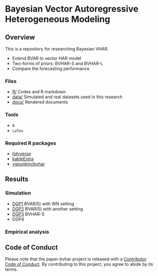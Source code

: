 
# Bayesian Vector Autoregressive Heterogeneous Modeling

<!-- badges: start -->
<!-- badges: end -->

## Overview

This is a repository for researching Bayesian VHAR.

-   Extend BVAR to vector HAR model
-   Two-forms of priors: BVHAR-S and BVHAR-L
-   Compare the forecasting performance

### Files

-   [R/](https://github.com/ygeunkim/paper-bvhar/tree/master/r) Codes
    and R markdown
-   [data/](https://github.com/ygeunkim/paper-bvhar/tree/master/data)
    Simulated and real datasets used in this research
-   [docs/](https://github.com/ygeunkim/paper-bvhar/tree/master/docs)
    Rendered documents

### Tools

-   `R`
-   `LaTex`

### Required R packages

-   [tidyverse](https://www.tidyverse.org)
-   [kableExtra](https://haozhu233.github.io/kableExtra/)
-   [ygeunkim/bvhar](https://github.com/ygeunkim/bvhar)

## Results

### Simulation

-   [DGP1](https://github.com/ygeunkim/paper-bvhar/blob/master/docs/model-dgp01.md)
    BVAR(5) with WN setting
-   [DGP2](https://github.com/ygeunkim/paper-bvhar/blob/master/docs/model-dgp02.md)
    BVAR(5) with another setting
-   [DGP3](https://github.com/ygeunkim/paper-bvhar/blob/master/docs/model-dgp03.md)
    BVHAR-S
-   DGP4

### Empirical analysis

## Code of Conduct

Please note that the paper-bvhar project is released with a [Contributor
Code of
Conduct](https://contributor-covenant.org/version/2/0/CODE_OF_CONDUCT.html).
By contributing to this project, you agree to abide by its terms.

